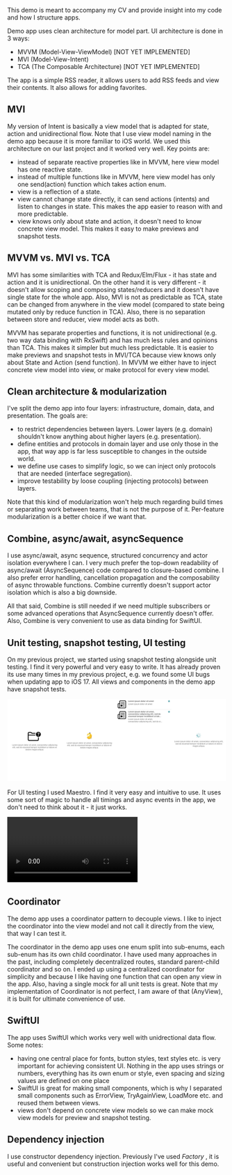 This demo is meant to accompany my CV and provide insight into my code and how I structure apps. 

Demo app uses clean architecture for model part. UI architecture is done in 3 ways:
- MVVM (Model-View-ViewModel) [NOT YET IMPLEMENTED]
- MVI (Model-View-Intent) 
- TCA (The Composable Architecture) [NOT YET IMPLEMENTED]

The app is a simple RSS reader, it allows users to add RSS feeds and view their contents. It also allows for adding favorites.

## MVI
My version of Intent is basically a view model that is adapted for state, action and unidirectional flow. Note that I use view model naming in the demo app because it is more familiar to iOS world. We used this architecture on our last project and it worked very well. Key points are:
- instead of separate reactive properties like in MVVM, here view model has one reactive state.
- instead of multiple functions like in MVVM, here view model has only one send(action) function which takes action enum.
- view is a reflection of a state. 
- view cannot change state directly, it can send actions (intents) and listen to changes in state. This makes the app easier to reason with and more predictable.
- view knows only about state and action, it doesn't need to know concrete view model. This makes it easy to make previews and snapshot tests.

## MVVM vs. MVI vs. TCA
MVI has some similarities with TCA and Redux/Elm/Flux - it has state and action and it is unidirectional. On the other hand it is very different - it doesn't allow scoping and composing states/reducers and it doesn't have single state for the whole app. Also, MVI is not as predictable as TCA, state can be changed from anywhere in the view model (compared to state being mutated only by reduce function in TCA). Also, there is no separation between store and reducer, view model acts as both.

MVVM has separate properties and functions, it is not unidirectional (e.g. two way data binding with RxSwift) and has much less rules and opinions than TCA. This makes it simpler but much less predictable. It is easier to make previews and snapshot tests in MVI/TCA because view knows only about State and Action (send function). In MVVM we either have to inject concrete view model into view, or make protocol for every view model.

## Clean architecture & modularization
I've split the demo app into four layers: infrastructure, domain, data, and presentation. The goals are:
- to restrict dependencies between layers. Lower layers (e.g. domain) shouldn't know anything about higher layers (e.g. presentation).
- define entities and protocols in domain layer and use only those in the app, that way app is far less susceptible to changes in the outside world.
- we define use cases to simplify logic, so we can inject only protocols that are needed (interface segregation).
- improve testability by loose coupling (injecting protocols) between layers.

Note that this kind of modularization won't help much regarding build times or separating work between teams, that is not the purpose of it. Per-feature modularization is a better choice if we want that.

## Combine, async/await, asyncSequence
I use async/await, async sequence, structured concurrency and actor isolation everywhere I can. I very much prefer the top-down readability of async/await (AsyncSequence) code compared to closure-based combine. I also prefer error handling, cancellation propagation and the composability of async throwable functions. Combine currently doesn't support actor isolation which is also a big downside.

All that said, Combine is still needed if we need multiple subscribers or some advanced operations that AsyncSequence currently doesn't offer. Also, Combine is very convenient to use as data binding for SwiftUI.

## Unit testing, snapshot testing, UI testing
On my previous project, we started using snapshot testing alongside unit testing. I find it very powerful and very easy to write. It has already proven its use many times in my previous project, e.g. we found some UI bugs when updating app to iOS 17. All views and components in the demo app have snapshot tests.

![ArchitectureDemo](ReadmeResources/snapshot1.png?raw=true "List snapshot tests")

For UI testing I used Maestro. I find it very easy and intuitive to use. It uses some sort of magic to handle all timings and async events in the app, we don't need to think about it - it just works.

<video src="https://github.com/DanijelHuis/ArchitectureDemo/assets/5382135/3018304e-d2db-45fd-8f59-0bfcc5d62ce5"></video>

## Coordinator
The demo app uses a coordinator pattern to decouple views. I like to inject the coordinator into the view model and not call it directly from the view, that way I can test it.

The coordinator in the demo app uses one enum split into sub-enums, each sub-enum has its own child coordinator. I have used many approaches in the past, including completely decentralized routes, standard parent-child coordinator and so on. I ended up using a centralized coordinator for simplicity and because I like having one function that can open any view in the app. Also, having a single mock for all unit tests is great. Note that my implementation of Coordinator is not perfect, I am aware of that (AnyView), it is built for ultimate convenience of use.

## SwiftUI
The app uses SwiftUI which works very well with unidrectional data flow. Some notes:
- having one central place for fonts, button styles, text styles etc. is very important for achieving consistent UI. Nothing in the app uses strings or numbers, everything has its own enum or style, even spacing and sizing values are defined on one place
- SwiftUI is great for making small components, which is why I separated small components such as ErrorView, TryAgainView, LoadMore etc. and reused them between views.
- views don't depend on concrete view models so we can make mock view models for preview and snapshot testing.

## Dependency injection
I use constructor dependency injection. Previously I've used *Factory* , it is useful and convenient but construction injection works well for this demo.
